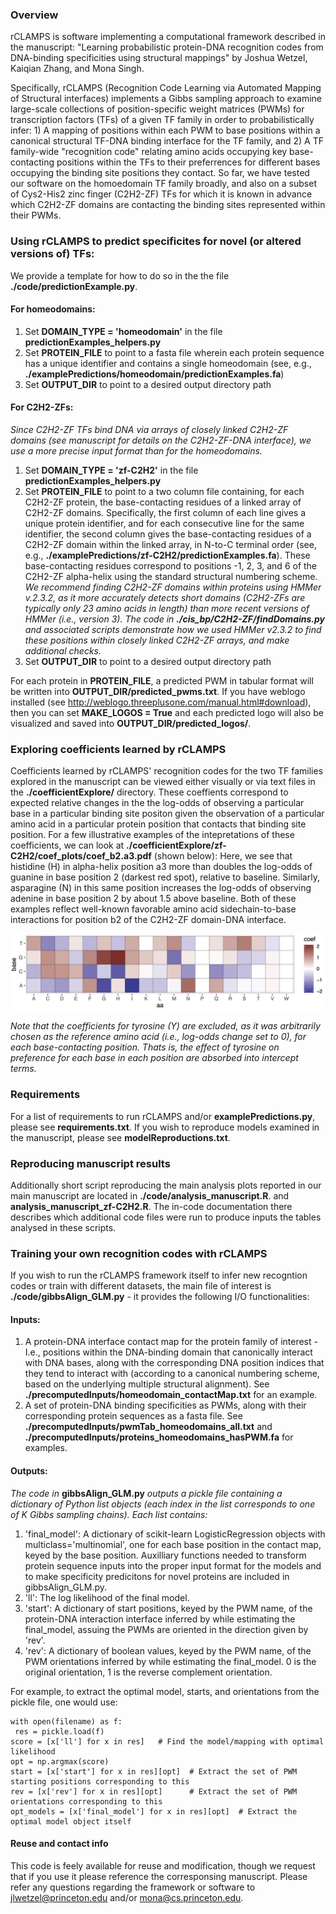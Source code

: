 ### Overview

rCLAMPS is software implementing a computational framework described in the manuscript:  "Learning probabilistic protein-DNA recognition codes from DNA-binding specificities using structural mappings" by Joshua Wetzel, Kaiqian Zhang, and Mona Singh.

Specifically, rCLAMPS (Recognition Code Learning via Automated Mapping of Structural interfaces) implements a Gibbs sampling approach to examine large-scale collections of position-specific weight matrices (PWMs) for transcription factors (TFs) of a given TF family in order to probabilistically infer:  1) A mapping of positions within each PWM to base positions within a canonical structural TF-DNA binding interface for the TF family, and 2) A TF family-wide "recognition code" relating amino acids occupying key base-contacting positions within the TFs to their preferrences for different bases occupying the binding site positions they contact.  So far, we have tested our software on the homoedomain TF family broadly, and also on a subset of Cys2-His2 zinc finger (C2H2-ZF) TFs for which it is known in advance which C2H2-ZF domains are contacting the binding sites represented within their PWMs.

### Using rCLAMPS to predict specificites for novel (or altered versions of) TFs:

We provide a template for how to do so in the the file **./code/predictionExample.py**.

#### For homeodomains:
1. Set **DOMAIN_TYPE = 'homeodomain'** in the file **predictionExamples_helpers.py**
2. Set **PROTEIN_FILE** to point to a fasta file wherein each protein sequence has a unique identifier and contains a single homeodomain (see, e.g.,  **./examplePredictions/homeodomain/predictionExamples.fa**)
3. Set **OUTPUT_DIR** to point to a desired output directory path

#### For C2H2-ZFs:
*Since C2H2-ZF TFs bind DNA via arrays of closely linked C2H2-ZF domains (see manuscript for details on the C2H2-ZF-DNA interface), we use a more precise input format than for the homeodomains.*
1. Set **DOMAIN_TYPE = 'zf-C2H2'** in the file **predictionExamples_helpers.py**
2. Set **PROTEIN_FILE** to point to a two column file containing, for each C2H2-ZF protein, the base-contacting residues of a linked array of C2H2-ZF domains.  Specifically, the first column of each line gives a unique protein identifier, and for each consecutive line for the same identifier, the second column gives the base-contacting residues of a C2H2-ZF domain within the linked array, in N-to-C terminal order (see, e.g.,  **./examplePredictions/zf-C2H2/predictionExamples.fa**).  These base-contacting residues correspond to positions -1, 2, 3, and 6 of the C2H2-ZF alpha-helix using the standard structural numbering scheme.  *We recommend finding C2H2-ZF domains within proteins using HMMer v.2.3.2, as it more accurately detects short domains (C2H2-ZFs are typically only 23 amino acids in length) than more recent versions of HMMer (i.e., version 3).  The code in **./cis_bp/C2H2-ZF/findDomains.py** and associated scripts demonstrate how we used HMMer v2.3.2 to find these positions within closely linked C2H2-ZF arrays, and make additional checks.*
5. Set **OUTPUT_DIR** to point to a desired output directory path

For each protein in **PROTEIN_FILE**, a predicted PWM in tabular format will be written into **OUTPUT_DIR/predicted_pwms.txt**.  If you have weblogo installed (see http://weblogo.threeplusone.com/manual.html#download), then you can set **MAKE_LOGOS = True** and each predicted logo will also be visualized and saved into **OUTPUT_DIR/predicted_logos/**.

### Exploring coefficients learned by rCLAMPS
Coefficients learned by rCLAMPS' recognition codes for the two TF families explored in the manuscript can be viewed either visually or via text files in the **./coefficientExplore/** directory.  These coeffients correspond to expected relative changes in the the log-odds of observing a particular base in a particular binding site positon given the observation of a particular amino acid in a particular protein position that contacts that binding site position.  For a few illustrative examples of the intepretations of these coefficients, we can look at **./coefficientExplore/zf-C2H2/coef_plots/coef_b2.a3.pdf** (shown below):  Here, we see that histidine (H) in alpha-helix position a3 more than doubles the log-odds of guanine in base position 2 (darkest red spot), relative to baseline.  Similarly, asparagine (N) in this same position increases the log-odds of observing adenine in base position 2 by about 1.5 above baseline.  Both of these examples reflect well-known favorable amino acid sidechain-to-base interactions for position b2 of the C2H2-ZF domain-DNA interface.  

![My Image](example_coef-zfC2H2-b2.a3.png)

*Note that the coefficients for tyrosine (Y) are excluded, as it was arbitrarily chosen as the reference amino acid (i.e., log-odds change set to 0), for each base-contacting position. Thats is, the effect of tyrosine on preference for each base in each position are absorbed into intercept terms.*

### Requirements
For a list of requirements to run rCLAMPS and/or **examplePredictions.py**, please see **requirements.txt**. If you wish to reproduce models examined in the manuscript, please see **modelReproductions.txt**.  

### Reproducing manuscript results
Additionally short script reproducing the main analysis plots reported in our main manuscript are located in **./code/analysis_manuscript.R**. and **analysis_manuscript_zf-C2H2.R**.  The in-code documentation there describes which additional code files were run to produce inputs the tables analysed in these scripts.

### Training your own recognition codes with rCLAMPS
If you wish to run the rCLAMPS framework itself to infer new recogntion codes or train with different datasets, the main file of interest is **./code/gibbsAlign_GLM.py** - it provides the following I/O functionalities:

#### Inputs:
1.  A protein-DNA interface contact map for the protein family of interest - I.e., positions within the DNA-binding domain that canonically interact with DNA bases, along with the corresponding DNA position indices that they tend to interact with (according to a canonical numbering scheme, based on the underlying multiple structural alignment).  See **./precomputedInputs/homeodomain_contactMap.txt** for an example.
2.  A set of protein-DNA binding specificities as PWMs, along with their corresponding protein sequences as a fasta file.  See **./precomputedInputs/pwmTab_homeodomains_all.txt** and **./precomputedInputs/proteins_homeodomains_hasPWM.fa** for examples. 
 

#### Outputs:
*The code in* **gibbsAlign_GLM.py** *outputs a pickle file containing a dictionary of Python list objects (each index in the list corresponds to one of K Gibbs sampling chains).  Each list contains:*
1.  'final_model':  A dictionary of scikit-learn LogisticRegression objects with multiclass='multinomial', one for each base position in the contact map, keyed by the base position.  Auxilliary functions needed to transform protein sequence inputs into the proper input format for the models and to make specificity predicitons for novel proteins are included in gibbsAlign_GLM.py.
2.  'll':  The log likelihood of the final model.
3.  'start':  A dictionary of start positions, keyed by the PWM name, of the protein-DNA interaction interface inferred by while estimating the final_model, assuing the PWMs are oriented in the direction given by 'rev'.
4.  'rev':  A dictionary of boolean values, keyed by the PWM name, of the PWM orientations inferred by while estimating the final_model.  0 is the original orientation, 1 is the reverse complement orientation.

For example, to extract the optimal model, starts, and orientations from the pickle file, one would use: 

```
with open(filename) as f:
 res = pickle.load(f)
score = [x['ll'] for x in res]   # Find the model/mapping with optimal likelihood
opt = np.argmax(score)           
start = [x['start'] for x in res][opt]  # Extract the set of PWM starting positions corresponding to this
rev = [x['rev'] for x in res][opt]      # Extract the set of PWM orientations corresponding to this
opt_models = [x['final_model'] for x in res][opt]  # Extract the optimal model object itself
```

#### Reuse and contact info
This code is feely available for reuse and modification, though we request that if you use it please reference the corresponsing manuscript.  Please refer any questions regarding the framework or software to jlwetzel@princeton.edu and/or mona@cs.princeton.edu.
